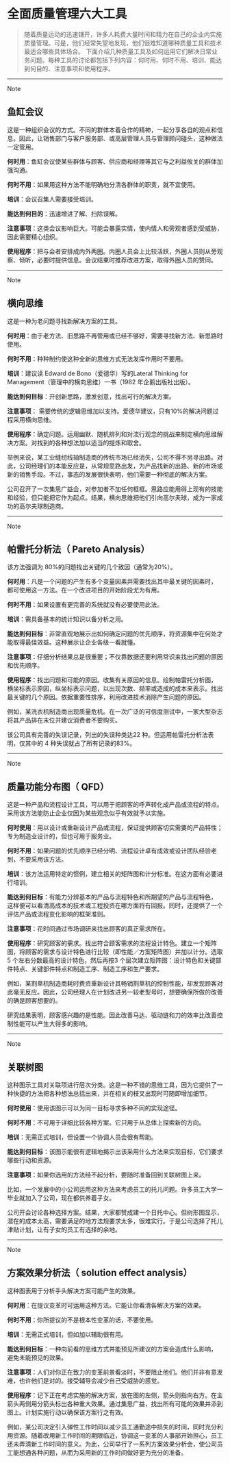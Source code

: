 # 全面质量管理六大工具

> 随着质量运动的迅速铺开，许多人耗费大量时间和精力在自己的企业内实施质量管理。可是，他们经常失望地发现，他们很难知道哪种质量工具和技术最适合哪些具体场合。
> 下面介绍几种质量工具及如何运用它们解决日常业务问题。每种工具的讨论都包括下列内容：何时用、何时不用、培训、能达到何目的、注意事项和使用程序。
---
> [!NOTE]
> ## 鱼缸会议

这是一种组织会议的方式。不同的群体本着合作的精神，一起分享各自的观点和信息。因此，让销售部门与客户服务部、或高层管理人员与管理顾问碰头，这种做法一定管用。

**何时用**：鱼缸会议使某些群体与顾客、供应商和经理等其它与之利益攸关的群体加强沟通。

**何时不用**：如果用这种方法不能明确地分清各群体的职责，就不宜使用。

**培训**：会议召集人需要接受培训。

**能达到何目的**：迅速增进了解、扫除误解。

**注意事项**：这类会议影响巨大。可能会暴露实情，使内情人和旁观者感到受威胁，因此需要精心组织。

**使用程序**：把与会者安排成内外两圈。内圈人员会上比较活跃，外圈人员则从旁观察、倾听，必要时提供信息。会议结束时推荐改进方案，取得外圈人员的赞同。

---

> [!NOTE]
> ## 横向思维

这是一种为老问题寻找新解决方案的工具。

**何时用**：由于老方法、旧思路不再管用或已经不够好，需要寻找新方法、新思路时使用。

**何时不用**：种种制约使这种全新的思维方式无法发挥作用时不要用。

**培训**：建议读 Edward de Bono（爱德华）写的Lateral Thinking for Management（管理中的横向思维）一书（1982 年企鹅出版社出版）。

**能达到何目标**：开创新思路，激发创意，找出可行的解决方案。

**注意事项**： 需要传统的逻辑思维加以支持。爱德华建议，只有10%的解决问题过程采用横向思维。

**使用程序**：确定问题。运用幽默、随机排列和对流行观念的挑战来制定横向思维解决方案。对找到的各种想法加以适当的提炼和取舍。

举例来说，某工业缝纫线轴制造商的传统市场已经消失，公司不得不另寻出路。对此，公司经理们的本能反应是，从常规思路出发，为产品找新的出路、新的市场或新的销售手段。不过，事态的发展很快表明，他们需要一种彻底的解决方案。

公司召开了一次集思广益会，对参加者不加任何框框。思路应能用得上现有的技能和经验，但只能把它作为起点。结果，横向思维把他们引向高尔夫球，成为一家成功的高尔夫球制造商。

---

> [!NOTE]
> ## 帕雷托分析法（ Pareto Analysis）

该方法强调为 80%的问题找出关键的几个致因（通常为20%）。

**何时用**：凡是一个问题的产生有多个变量因素并需要找出其中最关键的因素时， 都可使用这一方法。在一个改进项目的开始阶段尤为有用。

**何时不用**：如果设置有更完善的系统就没有必要使用此法。

**培训**：需具备基本的统计知识以备分析之用。

**能达到何目标**：非常直观地展示出如何确定问题的优先顺序，将资源集中在何处才能取得最佳效益。这种展示让企业各级一看就懂。

**注意事项**：仔细分析结果总是很重要；不仅靠数据还要利用常识来找出问题的原因和优先顺序。

**使用程序**：找出问题和可能的原因。收集有关原因的信息。绘制帕雷托分析图， 横坐标表示原因，纵坐标表示问题，以出现次数、频率或造成的成本来表示。找出最关键的几个原因。依据重要性排序，利用改进技术消除产生问题的原因。
 
例如，某洗衣机制造商出现质量危机。在一次广泛的可信度测试中，一家大型杂志将其产品排在末位并建议消费者不要购买。

该公司具有完善的失误记录，列出的失误种类达22 种。但运用帕雷托分析法表明，仅其中的 4 种失误就占了所有记录的83%。

---

> [!NOTE]
> ## 质量功能分布图（ QFD）

这是一种产品和流程设计工具，可以用于把顾客的呼声转化成产品或流程的特点。采用该方法能防止企业仅因为某些观念似乎有效就予以实施。

**何时使用**：用以设计或重新设计产品或流程，保证提供顾客切实需要的产品特性；专为制造业设计的，但也可用于服务业。

**何时不用**：如果问题的优先顺序已经分明、流程设计卓有成效或设计团队经验老到，不要采用该方法。

**培训**：该方法运用特定的惯例，建立相关的矩阵图和计分标准。在这方面有必要进行培训。

**能达到何目标**：有能力分辨基本的产品与流程特色和所期望的产品与流程特色， 这样便可以看清高成本的技术或工程投资在哪方面将有回报。同时，还提供了一个评估产品或流程变化影响的框架准则。

**注意事项**：花时间通过市场调研来找出顾客的真正需求所在。

**使用程序**：研究顾客的需求。找出符合顾客需求的流程设计特色。建立一个矩阵图，将顾客的需求与设计特色进行比较（即性能／方案矩阵图）并加以计分。选取 5 个左右分数最高的设计特色，然后再按3 个层次建立矩阵图：设计特色和关键部件特点、关键部件特点和制造工序、制造工序和生产要求。

例如，某割草机制造商耗时费资重新设计其畅销割草机的控制性能，却发现顾客对此毫无反应。因此，公司经理人在计划改进另一较老型号时，想要确保所做的改善的确是顾客想要的。

研究结果表明，顾客感兴趣的是性能。因此改善马达、驱动链和刀的效率比改善控制性能可以产生大得多的影响。

---

> [!NOTE]
> ## 关联树图
 
这种图示工具对关联项进行层次分类。这是一种不错的思维工具，因为它提供了一种快捷的方法把各种想法总括出来，并在相关的枝叉出现时可随即增加细节。

**何时使用**：使用该图示可以为同一目标寻求多种不同的实现途径。

**何时不用**：不可用于详细比较各种方案。它只用于从总体上探索新的方向。

**培训**：无需正式培训，但设置一个协调人员会很有帮助。

**能达到何目标**：该图示能很有逻辑地揭示出该采用什么方法来实现目标，它们要求哪些行动和资源。

**注意事项**：如果你选用的方法经不起分析，要随时准备回到关联树图上来。

比如，一个发展中的小公司运用这种方法来考虑员工的托儿问题。许多员工大学一毕业就加入了公司，现在都供养着子女。

公司开会讨论各种选择方案。结果，大家都赞成建一个日托中心。但树形图显示，潜在的成本太高，需要满足的地方法规要求太多，很难实行。于是公司选择了托儿津贴计划，让有子女的员工有选择的余地。

---

> [!NOTE]
> ## 方案效果分析法（ solution effect analysis）

这种图表用于分析手头解决方案可能产生的效果。

**何时用**：在提议变革时可运用这种方法。它能让你看清各解决方案的效果。

**何时不用**：你所提议的不是根本性变革的话，不要使用。

**培训**：无需正式培训，但如加以辅助很有用。

**能达到何目标**：一种向前看的思维方式并能预见所建议的方案会造成什么影响， 避免未能预见的效果。

**注意事项**：人们对你正在致力的变革前景看淡时，不要阻止他们。他们并非有意发难，也许他们是对的。接受辅导会减少自己受威胁的感觉。

**使用程序**：记下正在考虑实施的解决方案，放在图的左侧，箭头则指向右方。在主箭头两侧用分箭头标出各种重大效果。通过集思广益，找出所有可能的效果并添到图上。计划实施行动以确保该方案行之有效。

例如，某公司决定引入弹性工作时间以减少员工通勤途中损失的时间，同时充分利用资源。随着改用新工作时间的期限临近，协调这一变革的人事部开始担心，员工还未弄清新工作时间的意义。为此，公司举行了一系列方案效果分析会，使公司员工能想通各种问题，从而为采用新的工作时间做好更为充分的准备。

